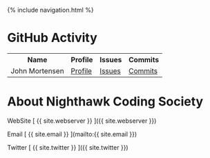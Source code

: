 {% include navigation.html %}

# GitHub Activity

<table>
  <tr>
    <th>Name</th>
    <th>Profile</th>
    <th>Issues</th>
    <th>Commits</th>
  </tr>
  <tr>
    <td>John Mortensen</td>
    <td><a href="https://github.com/jm1021" target="_blank">Profile</a></td>
    <td><a href="https://github.com/nighthawkcoders/nighthawk_csa/issues?q=assignee%3Ajm1021" target="_blank">Issues</a></td>
    <td><a href="https://github.com/nighthawkcoders/nighthawk_csa/commits?author=jm1021" target="_blank">Commits</a></td>
  </tr>
</table>

# About Nighthawk Coding Society
WebSite [ {{ site.webserver }} ]({{ site.webserver }})

Email [ {{ site.email }} ](mailto:{{ site.email }})

Twitter [ {{ site.twitter }} ]({{ site.twitter }})

